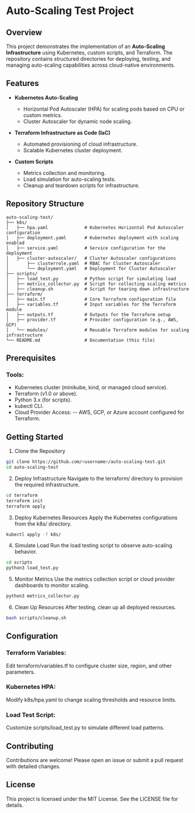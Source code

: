 # Auto-Scaling Test Project  

## Overview  
This project demonstrates the implementation of an **Auto-Scaling Infrastructure** using Kubernetes, custom scripts, and Terraform. The repository contains structured directories for deploying, testing, and managing auto-scaling capabilities across cloud-native environments.  

## Features  
- **Kubernetes Auto-Scaling**  
  - Horizontal Pod Autoscaler (HPA) for scaling pods based on CPU or custom metrics.  
  - Cluster Autoscaler for dynamic node scaling.  

- **Terraform Infrastructure as Code (IaC)**  
  - Automated provisioning of cloud infrastructure.  
  - Scalable Kubernetes cluster deployment.  

- **Custom Scripts**  
  - Metrics collection and monitoring.  
  - Load simulation for auto-scaling tests.  
  - Cleanup and teardown scripts for infrastructure.  

## Repository Structure  
```plaintext  
auto-scaling-test/  
├── k8s/  
│   ├── hpa.yaml              # Kubernetes Horizontal Pod Autoscaler configuration  
│   ├── deployment.yaml       # Kubernetes deployment with scaling enabled  
│   ├── service.yaml          # Service configuration for the deployment  
│   ├── cluster-autoscaler/   # Cluster Autoscaler configurations  
│       ├── clusterrole.yaml  # RBAC for Cluster Autoscaler  
│       └── deployment.yaml   # Deployment for Cluster Autoscaler  
├── scripts/  
│   ├── load_test.py          # Python script for simulating load  
│   ├── metrics_collector.py  # Script for collecting scaling metrics  
│   ├── cleanup.sh            # Script for tearing down infrastructure  
├── terraform/  
│   ├── main.tf               # Core Terraform configuration file  
│   ├── variables.tf          # Input variables for the Terraform module  
│   ├── outputs.tf            # Outputs for the Terraform setup  
│   ├── provider.tf           # Provider configuration (e.g., AWS, GCP)  
│   └── modules/              # Reusable Terraform modules for scaling infrastructure  
└── README.md                 # Documentation (this file)  
```

## Prerequisites
### Tools:

- Kubernetes cluster (minikube, kind, or managed cloud service).
- Terraform (v1.0 or above).
- Python 3.x (for scripts).
- kubectl CLI.
- Cloud Provider Access:
  -- AWS, GCP, or Azure account configured for Terraform.

## Getting Started
1. Clone the Repository
```bash
git clone https://github.com/<username>/auto-scaling-test.git  
cd auto-scaling-test
```

2. Deploy Infrastructure
Navigate to the terraform/ directory to provision the required infrastructure.

```bash
cd terraform  
terraform init  
terraform apply
```

3. Deploy Kubernetes Resources
Apply the Kubernetes configurations from the k8s/ directory.

```bash
kubectl apply -f k8s/
```

4. Simulate Load
Run the load testing script to observe auto-scaling behavior.
```bash
cd scripts  
python3 load_test.py
```
  
5. Monitor Metrics
Use the metrics collection script or cloud provider dashboards to monitor scaling.
```bash
python3 metrics_collector.py
```
  
6. Clean Up Resources
After testing, clean up all deployed resources.

```bash
bash scripts/cleanup.sh
```
  
## Configuration
### Terraform Variables:
Edit terraform/variables.tf to configure cluster size, region, and other parameters.

### Kubernetes HPA:
Modify k8s/hpa.yaml to change scaling thresholds and resource limits.

### Load Test Script:
Customize scripts/load_test.py to simulate different load patterns.

## Contributing
Contributions are welcome! Please open an issue or submit a pull request with detailed changes.

## License
This project is licensed under the MIT License. See the LICENSE file for details.
